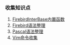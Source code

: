 ### 收集知识点
1. [FirebirdInterBase内置函数](https://gitee.com/bert_j/regularly/blob/master/docs/FirebirdInterBase%E5%86%85%E7%BD%AE%E5%87%BD%E6%95%B0.md)
2. [Firebird语法整理](https://gitee.com/bert_j/regularly/blob/master/docs/Firebird%E8%AF%AD%E6%B3%95%E6%95%B4%E7%90%86.md)
3. [Pascal语法整理](https://gitee.com/bert_j/regularly/blob/master/docs/Pascal%E8%AF%AD%E6%B3%95%E6%95%B4%E7%90%86.md)
4. [Vim命令收集](https://gitee.com/bert_j/regularly/blob/master/docs/Vim%E5%91%BD%E4%BB%A4%E6%94%B6%E9%9B%86.md)
